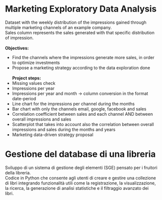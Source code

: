 # Marketing Exploratory Data Analysis
Dataset with the weekly distribution of the impressions gained through multiple marketing channels of an example company.<br>
Sales column represents the sales generated with that specific distribution of impression.<br><br>
<b>Objectives:</b>
- Find the channels where the impressions generate more sales, in order to optimize investments
- Propose a marketing strategy according to the data exploration done
<br><br>
<b>Project steps:</b>
- Missing values check
- Impressions per year
- Impressions per year and month → column conversion in the format date-period
- Line chart for the impressions per channel during the months
- Bar chart with only the channels email, google, facebook and sales
- Correlation coefficient between sales and each channel AND between overall impressions and sales
- Scatterplot that takes into account also the correlation between overall impressions and sales during the months and years
- Marketing data-driven strategy proposal

# Gestione del database di una libreria
Sviluppo di un sistema di gestione degli elementi (SGE) pensato per i fruitori della libreria.<br>
Codice in Python che consente agli utenti di creare e gestire una collezione di libri integrando funzionalità utili come la registrazione, la visualizzazione, la ricerca, la generazione di analisi statistiche e il filtraggio avanzato dei libri.
